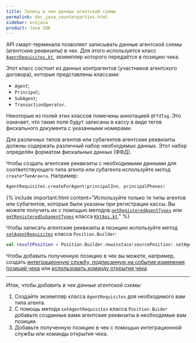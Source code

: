 ```yaml
---
title: Запись в чек данных агентской схемы
permalink: doc_java_counterparties.html
sidebar: evojava
product: Java SDK
---
```


API смарт-терминала позволяет записывать данные агентской схемы (агентские реквизиты) в чек. Для этого используется класс [`AgentRequisites.kt`](./integration-library/ru/evotor/framework/receipt/position/AgentRequisites.html), экземпляр которого передаётся в позицию чека.

Этот класс состоит из данных контрагентов (участников агентского договора), которые представлены классами:

* `Agent`;
* `Principal`;
* `SubAgent`;
* `TransactionOperator`.

Некоторые из полей этих классов помечены аннотацией `@FfdTag`. Это означает, что такие поля будут записаны в кассу в виде тегов фискального документа с указанными номерами.

Для различных типов агентов или субагентов агентские реквизиты должны содержать различный набор необходимых данных. Этот набор определён форматом фискальных данных (ФФД).

Чтобы создать агентские реквизиты с необходимыми данными для соответствующего типа агента или субагента используйте метод `create*ТипАгента`. Например:

```kotlin
AgentRequisites.createForAgent(principalInn, principalPhones)
```

{% include important.html content="Используйте только те типы агентов или субагентов, которые были указаны при регистрации кассы. Вы можете получить их с помощью методов [`getRegisteredAgentTypes`](./integration-library/ru/evotor/framework/kkt/api/KktApi.html#getRegisteredAgentTypes-context-) или [`getRegisteredSubagentTypes`](./integration-library/ru/evotor/framework/kkt/api/KktApi.html#getRegisteredSubagentTypes-context-) класса [`KktApi.kt`](./integration-library/ru/evotor/framework/kkt/api/KktApi.html)." %}

Чтобы записать агентские реквизиты в позицию используйте метод [`setAgentRequisites`](./integration-library/ru/evotor/framework/receipt/Position.Builder.html#setAgentRequisites--) класса `Position.Builder`:

```kotlin
val resultPosition = Position.Builder.newinstace(sourcePosition).setAgentRequisites(myRequisites).build()
```

Чтобы добавить полученную позицию в чек вы можете, например, создать [интеграционную службу, подписанную на события изменения позиций чека](./doc_java_receipt_interactions.html) или [использовать команду открытия чека](doc_java_receipt_creation.html).

***

*Итак, чтобы добавить в чек данные агентской схемы:*

1. Создайте экземпляр класса `AgentRequisites` для необходимого вам типа агента.
2. С помощь метода `setAgentRequisites` класса `Position.Buider` добавьте созданные вами агентские реквизиты в необходимые вам позиции.
3. Добавьте полученную позицию в чек с помощью интеграционной службы или команды открытия чека.
